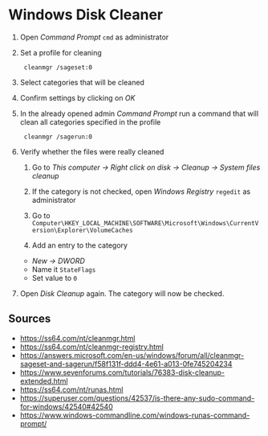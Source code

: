 # Windows Disk Cleaner

1. Open _Command Prompt_ `cmd` as administrator
1. Set a profile for cleaning

        cleanmgr /sageset:0

1. Select categories that will be cleaned
1. Confirm settings by clicking on _OK_
1. In the already opened admin _Command Prompt_ run a command that will clean all categories specified in the profile

        cleanmgr /sagerun:0

1. Verify whether the files were really cleaned

    1. Go to _This computer -> Right click on disk -> Cleanup -> System files cleanup_

    1. If the category is not checked, open _Windows Registry_ `regedit` as administrator

    1. Go to `Computer\HKEY_LOCAL_MACHINE\SOFTWARE\Microsoft\Windows\CurrentVersion\Explorer\VolumeCaches`

    1. Add an entry to the category
      - _New -> DWORD_
      - Name it `StateFlags`
      - Set value to `0`

1. Open _Disk Cleanup_ again. The category will now be checked.

## Sources

- https://ss64.com/nt/cleanmgr.html
- https://ss64.com/nt/cleanmgr-registry.html
- https://answers.microsoft.com/en-us/windows/forum/all/cleanmgr-sageset-and-sagerun/f58f131f-ddd4-4e61-a013-0fe745204234
- https://www.sevenforums.com/tutorials/76383-disk-cleanup-extended.html
- https://ss64.com/nt/runas.html
- https://superuser.com/questions/42537/is-there-any-sudo-command-for-windows/42540#42540
- https://www.windows-commandline.com/windows-runas-command-prompt/
